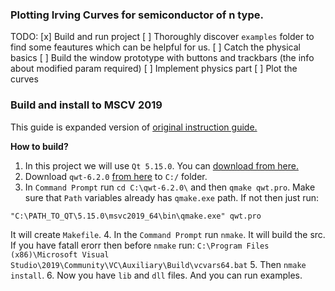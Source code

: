 ### Plotting Irving Curves for semiconductor of n type.
TODO:
[x] Build and run project 
[ ] Thoroughly discover `examples` folder to find some feautures which can be helpful for us. 
[ ] Catch the physical basics
[ ] Build the window prototype with buttons and trackbars (the info about modified param required)
[ ] Implement physics part
[ ] Plot the curves

### Build and install to MSCV 2019
This guide is expanded version of [original instruction guide.](https://qwt.sourceforge.io/qwtinstall.html)

**How to build?**
1. In this project we will use `Qt 5.15.0`. You can [download from here.](https://www.qt.io/download)
2. Download `qwt-6.2.0` [from here](https://sourceforge.net/projects/qwt/files/qwt/6.2.0/qwt-6.2.0.zip/download) to `C:/` folder.
3. In `Command Prompt` run `cd C:\qwt-6.2.0\` and then `qmake qwt.pro`. Make sure that `Path` variables already has `qmake.exe` path. If not then just run:
```
"C:\PATH_TO_QT\5.15.0\msvc2019_64\bin\qmake.exe" qwt.pro
```
It will create `Makefile`.
4. In the `Command Prompt` run `nmake`. It will build the src. If you have fatall erorr then before `nmake` run:
```C:\Program Files (x86)\Microsoft Visual Studio\2019\Community\VC\Auxiliary\Build\vcvars64.bat```
5. Then `nmake install`.
6. Now you have `lib` and `dll` files. And you can run examples.
